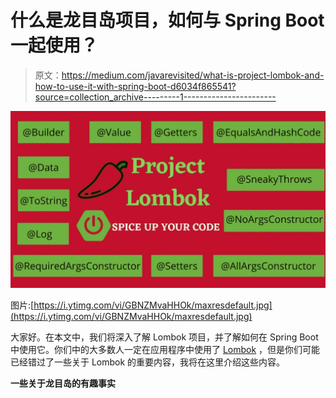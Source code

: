 # 什么是龙目岛项目，如何与 Spring Boot 一起使用？

> 原文：<https://medium.com/javarevisited/what-is-project-lombok-and-how-to-use-it-with-spring-boot-d6034f865541?source=collection_archive---------1----------------------->

[![](img/199536a57cdc2cff59e1f5d002b5a051.png)](https://javarevisited.blogspot.com/2021/08/how-to-use-lombok-library-in-java.html)

图片:[https://i.ytimg.com/vi/GBNZMvaHHOk/maxresdefault.jpg](https://i.ytimg.com/vi/GBNZMvaHHOk/maxresdefault.jpg)

大家好。在本文中，我们将深入了解 Lombok 项目，并了解如何在 Spring Boot 中使用它。你们中的大多数人一定在应用程序中使用了 [Lombok](https://javarevisited.blogspot.com/2021/08/how-to-use-lombok-library-in-java.html) ，但是你们可能已经错过了一些关于 Lombok 的重要内容，我将在这里介绍这些内容。

**一些关于龙目岛的有趣事实**